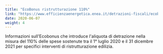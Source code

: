 ```yaml
---
title: "EcoBonus ristrutturazione 110%"
link: "https://www.efficienzaenergetica.enea.it/detrazioni-fiscali/ecobonus.html"
date: 2020-06-07
weight: 4
---
```


Informazioni sull'Ecobonus che introduce l'aliquota di detrazione nella misura del 110% delle spese sostenute tra il 1° luglio 2020 e il 31 dicembre 2021 per specifici interventi di ristrutturazione edilizia.
